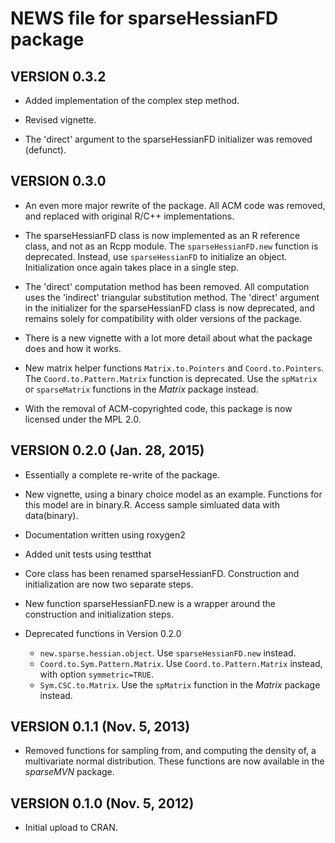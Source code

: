 # NEWS file for sparseHessianFD package 

## VERSION 0.3.2

*  Added implementation of the complex step method.

*  Revised vignette.

*  The 'direct' argument to the sparseHessianFD initializer was removed (defunct).

## VERSION 0.3.0

*  An even more major rewrite of the package.  All ACM code was
   removed, and replaced with original R/C++ implementations.

*  The sparseHessianFD class is now implemented as an R reference
  class, and not as an Rcpp module.  The `sparseHessianFD.new`
  function is deprecated.  Instead, use `sparseHessianFD` to
  initialize an object.  Initialization once again takes place in a single step.

*  The 'direct' computation method has been removed.  All computation
   uses the 'indirect' triangular substitution method.  The 'direct'
   argument in the initializer for the sparseHessianFD class is now
   deprecated, and remains solely for compatibility with older
   versions of the package.

*  There is a new vignette with a lot more detail about what the
   package does and how it works.

*  New matrix helper functions  `Matrix.to.Pointers` and
   `Coord.to.Pointers`.  The `Coord.to.Pattern.Matrix` function is deprecated.
   Use the `spMatrix` or `sparseMatrix` functions in the *Matrix*
   package instead.

*  With the removal of ACM-copyrighted code, this package is now
   licensed under the MPL 2.0.

## VERSION 0.2.0 (Jan. 28, 2015)

*  Essentially a complete re-write of the package.

*  New vignette, using a binary choice model as an example. Functions for this model are in binary.R.  Access sample simluated data with data(binary).

*  Documentation written using roxygen2

*  Added unit tests using testthat

*  Core class has been renamed sparseHessianFD. Construction and initialization are now two separate steps.

*  New function sparseHessianFD.new is a wrapper around the construction and initialization steps.

*  Deprecated functions in Version 0.2.0
    +  `new.sparse.hessian.object`.  Use `sparseHessianFD.new` instead.
    +  `Coord.to.Sym.Pattern.Matrix`. Use `Coord.to.Pattern.Matrix` instead, with option `symmetric=TRUE`.
    +  `Sym.CSC.to.Matrix`.  Use the `spMatrix` function in the *Matrix* package instead.
   


## VERSION 0.1.1 (Nov. 5, 2013)

*  Removed functions for sampling from, and computing the density of, a multivariate normal distribution.  These functions are now available in the *sparseMVN* package.


## VERSION 0.1.0 (Nov. 5, 2012)

*  Initial upload to CRAN.


